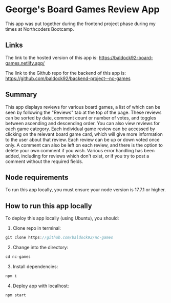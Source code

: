 # George's Board Games Review App

This app was put together during the frontend project phase during my times at Northcoders Bootcamp.

## Links

The link to the hosted version of this app is: https://baldock92-board-games.netlify.app/

The link to the Github repo for the backend of this app is: https://github.com/baldock92/backend-project--nc-games

## Summary

This app displays reviews for various board games, a list of which can be seen by following the "Reviews" tab at the top of the page.
These reviews can be sorted by date, comment count or number of votes, and toggles between ascending and descending order.
You can also view reviews for each game category.
Each individual game review can be accessed by clicking on the relevant board game card, which will give more information to the user about that review. Each review can be up or down voted once only.
A comment can also be left on each review, and there is the option to delete your own comment if you wish.
Various error handling has been added, including for reviews which don't exist, or if you try to post a comment without the required fields.

## Node requirements

To run this app locally, you must ensure your node version is 17.7.1 or higher.

## How to run this app locally

To deploy this app locally (using Ubuntu), you should:

1. Clone repo in terminal:
```js
git clone https://github.com/baldock92/nc-games
```
2. Change into the directory:
```js
cd nc-games
```
3. Install dependencies:
```js
npm i
```
4. Deploy app with localhost:
```js
npm start
```